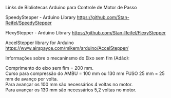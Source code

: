 Links de Bibliotecas Arduino para  Controle de Motor de Passo 

SpeedyStepper - Arduino Library
https://github.com/Stan-Reifel/SpeedyStepper

FlexyStepper - Arduino Library
https://github.com/Stan-Reifel/FlexyStepper

AccelStepper library for Arduino
https://www.airspayce.com/mikem/arduino/AccelStepper/


Informações sobre o mecaninsmo do Eixo sem fim (Adão): 

Comprimento do eixo sem fim = 200 mm.    
Curso para compressão do AMBU = 100 mm ou 130 mm
FUSO 25 mm = 25 mm de avanço por volta.  
Para avançar os 100 mm são necessários 4 voltas no motor.  
Para avançar os 130 mm são necessários 5,2 voltas no motor. 

